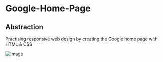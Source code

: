 # Google-Home-Page

## Abstraction
Practising responsive web design by creating the Google home page with HTML &amp; CSS

![image](https://github.com/Jazib-Khan/Google-Home-Page/assets/57762628/d2178335-bb49-4d9c-9e23-4a8bbeea5ee1)

